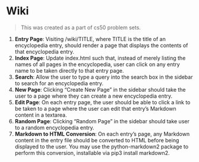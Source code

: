 # Wiki

> This was created as a part of cs50 problem sets.

1. **Entry Page**: Visiting /wiki/TITLE, where TITLE is the title of an encyclopedia entry, should render a page that displays the contents of that encyclopedia entry.
2. **Index Page**: Update index.html such that, instead of merely listing the names of all pages in the encyclopedia, user can click on any entry name to be taken directly to that entry page.
3. **Search**: Allow the user to type a query into the search box in the sidebar to search for an encyclopedia entry.
4. **New Page**: Clicking “Create New Page” in the sidebar should take the user to a page where they can create a new encyclopedia entry.
5. **Edit Page**: On each entry page, the user should be able to click a link to be taken to a page where the user can edit that entry’s Markdown content in a textarea.
6. **Random Page**: Clicking “Random Page” in the sidebar should take user to a random encyclopedia entry.
7. **Markdown to HTML Conversion**: On each entry’s page, any Markdown content in the entry file should be converted to HTML before being displayed to the user. You may use the python-markdown2 package to perform this conversion, installable via pip3 install markdown2.
